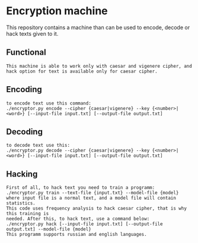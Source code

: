 # Encryption machine
This repository contains a machine than can be used to encode, decode or hack texts given to it.
## Functional
	This machine is able to work only with caesar and vigenere cipher, and hack option for text is available only for caesar cipher.
## Encoding
	to encode text use this command:
	./encryptor.py encode --cipher {caesar|vigenere} --key {<number>|<word>} [--input-file input.txt] [--output-file output.txt]
## Decoding
	to decode text use this:
	./encryptor.py decode --cipher {caesar|vigenere} --key {<number>|<word>} [--input-file input.txt] [--output-file output.txt]
## Hacking
	First of all, to hack text you need to train a programm:
	./encryptor.py train --text-file {input.txt} --model-file {model}
	where input file is a normal text, and a model file will contain statistics.
	This code uses frequency analysis to hack caesar cipher, that is why this training is 
	needed. After this, to hack text, use a command below:
	./encryptor.py hack [--input-file input.txt] [--output-file output.txt] --model-file {model}
	This programm supports russian and english languages.

